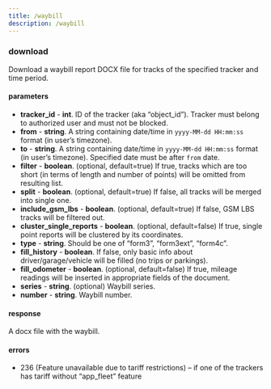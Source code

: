 ```yaml
---
title: /waybill
description: /waybill
---
```


### download
Download a waybill report DOCX file for tracks of the specified tracker and time period.

#### parameters
* **tracker_id** - **int**. ID of the tracker (aka “object_id”). Tracker must belong to authorized user and must not be blocked.
* **from** - **string**. A string containing date/time in `yyyy-MM-dd HH:mm:ss` format (in user’s timezone).
* **to** - **string**. A string containing date/time in `yyyy-MM-dd HH:mm:ss` format (in user’s timezone). Specified date must be after `from` date.
* **filter** - **boolean**. (optional, default=true) If true, tracks which are too short (in terms of length and number of points) will be omitted from resulting list.
* **split** - **boolean**. (optional, default=true) If false, all tracks will be merged into single one.
* **include_gsm_lbs** - **boolean**. (optional, default=true) If false, GSM LBS tracks will be filtered out.
* **cluster_single_reports** - **boolean**. (optional, default=false) If true, single point reports will be clustered by its coordinates.
* **type** - **string**. Should be one of “form3”, “form3ext”, “form4c”.
* **fill_history** - **boolean**. If false, only basic info about driver/garage/vehicle will be filled (no trips or parkings).
* **fill_odometer** - **boolean**. (optional, default=false) If true, mileage readings will be inserted in appropriate fields of the document.
* **series** - **string**. (optional) Waybill series.
* **number** - **string**. Waybill number.

#### response
A docx file with the waybill.

#### errors
*   236 (Feature unavailable due to tariff restrictions) – if one of the trackers has tariff without “app_fleet” feature
